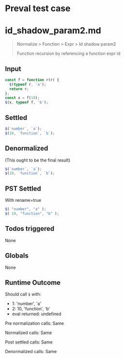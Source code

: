 # Preval test case

# id_shadow_param2.md

> Normalize > Function > Expr > Id shadow param2
>
> Function recursion by referencing a function expr id

## Input

`````js filename=intro
const f = function r(r) {
  $(typeof r, 'a');
  return r;
};
const x = f(10);
$(x, typeof f, 'b');
`````


## Settled


`````js filename=intro
$(`number`, `a`);
$(10, `function`, `b`);
`````


## Denormalized
(This ought to be the final result)

`````js filename=intro
$(`number`, `a`);
$(10, `function`, `b`);
`````


## PST Settled
With rename=true

`````js filename=intro
$( "number", "a" );
$( 10, "function", "b" );
`````


## Todos triggered


None


## Globals


None


## Runtime Outcome


Should call `$` with:
 - 1: 'number', 'a'
 - 2: 10, 'function', 'b'
 - eval returned: undefined

Pre normalization calls: Same

Normalized calls: Same

Post settled calls: Same

Denormalized calls: Same
